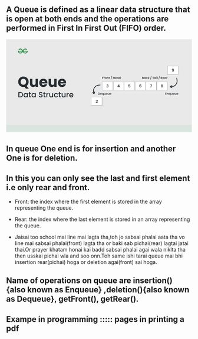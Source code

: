 ## A Queue is defined as a linear data structure that is open at both ends and the operations are performed in First In First Out (FIFO) order.

![alt text](Images/Queue-Data-structure1.png)

## In queue One end is for insertion and another One is for deletion.

## In this you can only see the last and first element i.e only rear and front.

- Front: the index where the first element is stored in the array representing the queue.
- Rear: the index where the last element is stored in an array representing the queue.

- Jaisai too school mai line mai lagta tha,toh jo sabsai phalai aata tha vo line mai sabsai phalai(front) lagta tha or baki sab pichai(rear) lagtai jatai thai.Or prayer khatam honai kai badd sabsai phalai agai wala niklta tha then usskai pichai wla and soo onn.Toh same ishi tarai queue mai bhi insertion rear(pichai) hoga or deletion agai(front) sai hoga.

## Name of operations on queue are insertion() {also known as Enqueue} ,deletion(){also known as Dequeue}, getFront(), getRear().

## Exampe in programming ::::: pages in printing a pdf
